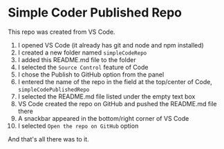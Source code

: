 # Simple Coder Published Repo

This repo was created from VS Code.

1) I opened VS Code (it already has git and node and npm installed)
2) I created a new folder named `simpleCodeRepo`
3) I added this README.md file to the folder
4) I selected the `Source Control` feature of Code
5) I chose the Publish to GitHub option from the panel
6) I entered the name of the repo in the field at the top/center of Code, `simpleCodePublishedRepo`
7) I selected the README.md file listed under the empty text box
8) VS Code created the repo on GitHub and pushed the README.md file there
9) A snackbar appeared in the bottom/right corner of VS Code
10) I selected `Open the repo on GitHub` option

And that's all there was to it.
